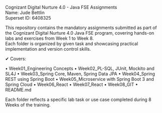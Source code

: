 Cognizant Digital Nurture 4.0 - Java FSE Assignments  
Name: Jude Bettlin  
Superset ID: 6408325  

This repository contains the mandatory assignments submitted as part of the Cognizant Digital Nurture 4.0 Java FSE program, covering hands-on labs and exercises from Week 1 to Week 8.  
Each folder is organized by given task and showcasing practical implementation and version control skills.

✔ Covers:  

• Week01_Engineering Concepts
• Week02_PL-SQL, JUnit, Mockito and SL4J
• Week03_Spring Core, Maven, Spring Data JPA
• Week04_Spring REST using Spring Boot
• Week05_Microservice with Spring Boot 3 and Spring Cloud
• Week06_React
• Week07_React
• Week08_GIT
• README.md

Each folder reflects a specific lab task or use case completed during 8 Weeks of the training.
